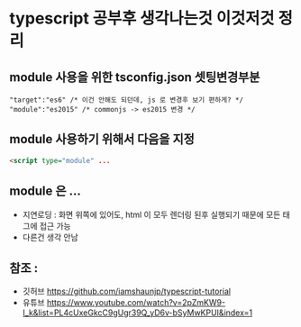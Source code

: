 # typescript 공부후 생각나는것 이것저것 정리

## module 사용을 위한 tsconfig.json 셋팅변경부분
```
"target":"es6" /* 이건 안해도 되던데, js 로 변경후 보기 편하게? */
"module":"es2015" /* commonjs -> es2015 변경 */
```

## module 사용하기 위해서 다음을 지정
```html
<script type="module" ...
```
## module 은 ...
* 지연로딩 : 화면 위쪽에 있어도, html 이 모두 렌더링 된후 실행되기 때문에 모든 태그에 접근 가능
* 다른건 생각 안남
 
## 참조 : 
* 깃허브 <https://github.com/iamshaunjp/typescript-tutorial>
* 유튜브 <https://www.youtube.com/watch?v=2pZmKW9-I_k&list=PL4cUxeGkcC9gUgr39Q_yD6v-bSyMwKPUI&index=1>

